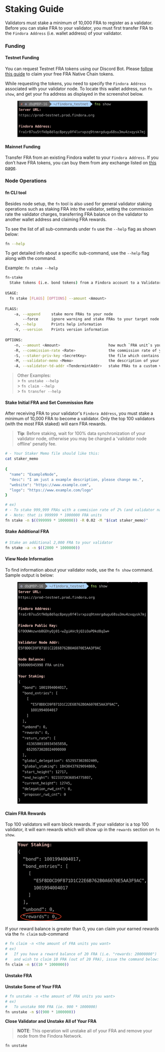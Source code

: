 # Staking Guide



Validators must stake a minimum of 10,000 FRA to register as a validator. Before you can stake FRA to your validator, you must first transfer FRA to the `Findora Address` (i.e. wallet address) of your validator.

### Funding[​](https://wiki.findora.org/docs/validators/staking-guide#funding) <a href="#funding" id="funding"></a>

#### Testnet Funding[​](https://wiki.findora.org/docs/validators/staking-guide#testnet-funding) <a href="#testnet-funding" id="testnet-funding"></a>

You can request Testnet FRA tokens using our Discord Bot. Please [follow this guide](../general-users/get-fra/request-testnet-fra.md) to claim your free FRA Native Chain tokens.

While requesting the tokens, you need to specify the `Findora Address` associated with your validator node. To locate this wallet address, run `fn show`, and get your fra address as displayed in the screenshot below.

<figure><img src="../.gitbook/assets/image (1).png" alt=""><figcaption></figcaption></figure>

#### Mainnet Funding[​](https://wiki.findora.org/docs/validators/staking-guide#mainnet-funding) <a href="#mainnet-funding" id="mainnet-funding"></a>

Transfer FRA from an existing Findora wallet to your `Findora Address`. If you don’t have FRA tokens, you can buy them from any exchange listed on [this page](https://coinmarketcap.com/currencies/findora/markets/).

### Node Operations[​](https://wiki.findora.org/docs/validators/staking-guide#node-operations) <a href="#node-operations" id="node-operations"></a>

#### fn CLI tool[​](https://wiki.findora.org/docs/validators/staking-guide#fn-cli-tool) <a href="#fn-cli-tool" id="fn-cli-tool"></a>

Besides node setup, the `fn` tool is also used for general validator staking operations such as staking FRA into the validator, setting the commission rate the validator charges, transferring FRA balance on the validator to another wallet address and claiming FRA rewards.

To see the list of all sub-commands under `fn` use the `--help` flag as shown below:

```bash
fn --help
```

To get detailed info about a specific sub-command, use the `--help` flag along with the command.

Example: `fn stake --help`

```bash
fn-stake
  Stake tokens (i.e. bond tokens) from a Findora account to a Validator

USAGE:
  fn stake [FLAGS] [OPTIONS] --amount <Amount>

FLAGS:
    -a, --append     stake more FRAs to your node
        --force      ignore warning and stake FRAs to your target node
    -h, --help       Prints help information
    -V, --version    Prints version information

OPTIONS:
    -n, --amount <Amount>                      how much `FRA unit`s you want to stake
    -R, --commission-rate <Rate>               the commission rate of your node, a float number from 0.0 to 1.0
    -S, --staker-priv-key <SecretKey>          the file which contains private key (in base64 format) of proposer
    -M, --validator-memo <Memo>                the description of your node, optional
    -A, --validator-td-addr <TendermintAddr>   stake FRAs to a custom validator
```

> Other Examples:\
> \> `fn unstake --help`\
> \> `fn claim --help`\
> \> `fn transfer --help`

#### Stake Initial FRA and Set Commission Rate[​](https://wiki.findora.org/docs/validators/staking-guide#stake-initial-fra-and-set-commission-rate) <a href="#stake-initial-fra-and-set-commission-rate" id="stake-initial-fra-and-set-commission-rate"></a>

After receiving FRA to your validator's `Findora Address`, you must stake a minimum of 10,000 FRA to become a validator. Only the top 100 validators (with the most FRA staked) will earn FRA rewards.

> **Tip**: Before staking, wait for 100% data synchronization of your validator node, otherwise you may be charged a 'validator node offline' penatly fee.

```bash
# - Your Staker Memo file should like this:
cat staker_memo

{
  "name": "ExampleNode",
  "desc": "I am just a example description, please change me.",
  "website": "https://www.example.com",
  "logo": "https://www.example.com/logo"
}
```

```bash
# ex)
# - To stake 999,999 FRAs with a commision rate of 2% (and validator name of Validator_Pool_A)
# - Note: that is 999999 * 1000000 FRA units
fn stake -n $((999999 * 1000000)) -R 0.02 -M "$(cat staker_memo)"
```

#### Stake Additional FRA[​](https://wiki.findora.org/docs/validators/staking-guide#stake-additional-fra) <a href="#stake-additional-fra" id="stake-additional-fra"></a>

```bash
# Stake an additional 2,000 FRA to your validator
fn stake -a -n $((2000 * 1000000))
```

#### View Node Information[​](https://wiki.findora.org/docs/validators/staking-guide#view-node-information) <a href="#view-node-information" id="view-node-information"></a>

To find information about your validator node, use the `fn show` command. Sample output is below:

<figure><img src="../.gitbook/assets/image (8).png" alt=""><figcaption></figcaption></figure>

#### Claim FRA Rewards[​](https://wiki.findora.org/docs/validators/staking-guide#claim-fra-rewards) <a href="#claim-fra-rewards" id="claim-fra-rewards"></a>

Top 100 validators will earn block rewards. If your validator is a top 100 validator, it will earn rewards which will show up in the `rewards` section on `fn show`.

<figure><img src="../.gitbook/assets/image (14).png" alt=""><figcaption></figcaption></figure>

If your reward balance is greater than 0, you can claim your earned rewards via the `fn claim` sub-command

```bash
# fn claim -n <the amount of FRA units you want>
# ex)
#   If you have a reward balance of 20 FRA (i.e. "rewards: 20000000")
#   and wish to claim 10 FRA (out of 20 FRA), issue the command below:
fn claim -n $((10 * 1000000))
```

#### Unstake FRA[​](https://wiki.findora.org/docs/validators/staking-guide#unstake-fra) <a href="#unstake-fra" id="unstake-fra"></a>

**Unstake Some of Your FRA**[**​**](https://wiki.findora.org/docs/validators/staking-guide#unstake-some-of-your-fra)

```bash
# fn unstake -n <the amount of FRA units you want>
# ex)
#   To unstake 900 FRA (ie. 900 * 1000000)
fn unstake -n $((900 * 1000000))
```

**Close Validator and Unstake All of Your FRA**[**​**](https://wiki.findora.org/docs/validators/staking-guide#close-validator-and-unstake-all-of-your-fra)

> **NOTE**: This operation will unstake all of your FRA and remove your node from the Findora Network.

```bash
fn unstake
```
